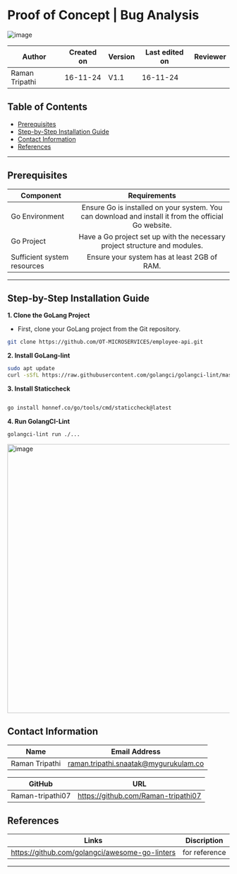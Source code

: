 # Proof of Concept | Bug Analysis
![image](https://encrypted-tbn0.gstatic.com/images?q=tbn:ANd9GcTCUw8YTFHb305eWBPpibrvVTOSijntvbRZQA&s)

| **Author** | **Created on** | **Version** | **Last edited on** | **Reviewer** |
|------------|----------------|-------------------|---------------------|----------|
| Raman Tripathi  | 16-11-24      | V1.1  | 16-11-24           |  |

## Table of Contents

- [Prerequisites](#prerequisites)
- [Step-by-Step Installation Guide](#step-by-step-installation-guide)
- [Contact Information](#contact-information)
- [References](#refrences)
***
## Prerequisites
| Component         | Requirements                 | 
| ------------- |:--------------------------------------:|
| Go Environment   |  Ensure Go is installed on your system. You can download and install it from the official Go website.|
|  Go Project |  Have a Go project set up with the necessary project structure and modules.  |
| Sufficient system resources  | Ensure your system has at least 2GB of RAM. |
***

## Step-by-Step Installation Guide

**1. Clone the GoLang Project**
- First, clone your GoLang project from the Git repository.

```sh
git clone https://github.com/OT-MICROSERVICES/employee-api.git
```


**2. Install GoLang-lint**


```sh
sudo apt update
curl -sSfL https://raw.githubusercontent.com/golangci/golangci-lint/master/install.sh | sh -s latest

```

**3. Install Staticcheck**

```sh

go install honnef.co/go/tools/cmd/staticcheck@latest

```

**4. Run GolangCI-Lint**


```sh
golangci-lint run ./...

```
<img width="608" alt="image" src="https://github.com/user-attachments/assets/ac9c38e3-a24e-4874-8ab9-5b46ab63dc64" />


## Contact Information

| Name| Email Address      |
|-----|--------------------------|
| Raman Tripathi | raman.tripathi.snaatak@mygurukulam.co |

| GitHub | URL |
|----------|---------|
|  Raman-tripathi07  |  https://github.com/Raman-tripathi07  |

## References 

|     Links      |       Discription              | 
| ------------- |:--------------------------------------:|
| https://github.com/golangci/awesome-go-linters | for reference   |


***
